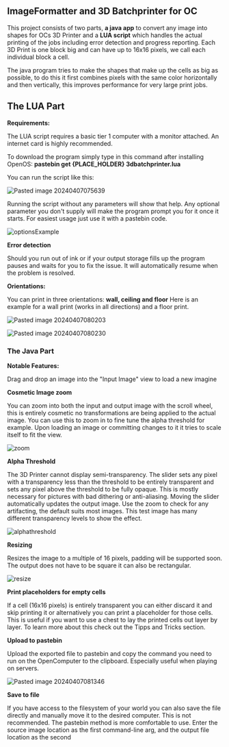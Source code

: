 ## ImageFormatter and 3D Batchprinter for OC

This project consists of two parts, **a java app** to convert any image into shapes for OCs 3D Printer
and a **LUA script** which handles the actual printing of the jobs including error detection and progress reporting. Each 3D Print is one block big and can have up to 16x16 pixels, we call each individual block a cell.

The java program tries to make the shapes that make up the cells as big as possible, to do this
it first combines pixels with the same color horizontally and then vertically, this improves performance for very large print jobs.

## The LUA Part

**Requirements:**

The LUA script requires a basic tier 1 computer with a monitor attached. 
An internet card is highly recommended.

To download the program simply type in this command after installing OpenOS:
**pastebin get {PLACE_HOLDER} 3dbatchprinter.lua**

You can run the script like this:

![Pasted image 20240407075639](https://github.com/Hansbald/MCImageFormatter/assets/8036073/d2c4d9ec-151f-465e-8fa7-a3c9bb11538f)


Running the script without any parameters will show that help.
Any optional parameter you don't supply will make the program prompt you for it once it starts.
For easiest usage just use it with a pastebin code.

![optionsExample](https://github.com/Hansbald/MCImageFormatter/assets/8036073/8adf9b0c-1ce3-45ac-9aed-80a6631d6a7c)


**Error detection**

Should you run out of ink or if your output storage fills up the program pauses and waits for you to fix the issue. It will automatically resume when the problem is resolved.

**Orientations:**

You can print in three orientations: **wall, ceiling and floor**
Here is an example for a wall print (works in all directions) and a floor print.

![Pasted image 20240407080203](https://github.com/Hansbald/MCImageFormatter/assets/8036073/74726760-028f-4b1c-b6f5-a1dcc4107740)


![Pasted image 20240407080230](https://github.com/Hansbald/MCImageFormatter/assets/8036073/fc8701d1-b777-4bb1-84ce-2a843e497789)



### The Java Part

**Notable Features:**

Drag and drop an image into the "Input Image" view to load a new imagine

**Cosmetic Image zoom**

You can zoom into both the input and output image with the scroll wheel, this is entirely cosmetic no transformations are being applied to the actual image. You can use this to zoom in to fine tune the alpha threshold for example.
Upon loading an image or committing changes to it it tries to scale itself to fit the view.

![zoom](https://github.com/Hansbald/MCImageFormatter/assets/8036073/37f17eaa-9323-43b1-8137-7ed1a72ce668)


**Alpha Threshold**

The 3D Printer cannot display semi-transparency. 
The slider sets any pixel with a transparency less than the threshold to be entirely transparent and sets any pixel above the threshold to be fully opaque. 
This is mostly necessary for pictures with bad dithering or anti-aliasing.
Moving the slider automatically updates the output image.
Use the zoom to check for any artifacting, the default suits most images.
This test image has many different transparency levels to show the effect.

![alphathreshold](https://github.com/Hansbald/MCImageFormatter/assets/8036073/438fa281-3a19-4fdb-a8bd-00b4d9cbece8)


**Resizing**

Resizes the image to a multiple of 16 pixels, padding will be supported soon.
The output does not have to be square it can also be rectangular.

![resize](https://github.com/Hansbald/MCImageFormatter/assets/8036073/b4d7ba50-64eb-4a4a-8bd0-a43e9839bd24)


**Print placeholders for empty cells**

If a cell (16x16 pixels) is entirely transparent you can either discard it and skip printing it
or alternatively you can print a placeholder for those cells.
This is useful if you want to use a chest to lay the printed cells out layer by layer.
To learn more about this check out the Tipps and Tricks section.

**Upload to pastebin**

Upload the exported file to pastebin and copy the command you need to run on
the OpenComputer to the clipboard. Especially useful when playing on servers.

![Pasted image 20240407081346](https://github.com/Hansbald/MCImageFormatter/assets/8036073/81975c19-131f-494a-bbbc-a97b135107ed)

**Save to file**

If you have access to the filesystem of your world you can also save the file directly
and manually move it to the desired computer. This is not recommended.
The pastebin method is more comfortable to use.
Enter the source image location as the first command-line arg, and the output file location as the second
